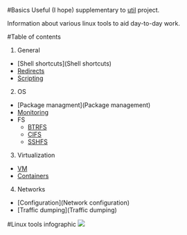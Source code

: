 #Basics
Useful (I hope) supplementary to [util](https://github.com/kiemlicz/util) project.

Information about various linux tools to aid day-to-day work.

#Table of contents
1. General
 * [Shell shortcuts](Shell shortcuts)
 * [Redirects](Redirects)
 * [Scripting](Scripting)
2. OS
 * [Package managment](Package management)
 * [Monitoring](Monitoring)
 * FS
    * [BTRFS](btrfs)
    * [CIFS](cifs)
    * [SSHFS](sshfs)
3. Virtualization
 * [VM](vm)
 * [Containers](containers)
4. Networks
 * [Configuration](Network configuration)
 * [Traffic dumping](Traffic dumping)

#Linux tools infographic
![](http://brendangregg.com/Perf/linux_perf_tools_full.png)